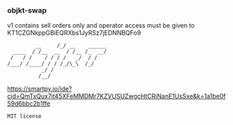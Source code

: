 ### objkt-swap

v1 contains sell orders only and operator access must be given to KT1CZGNkppGBiEQRXbs1JyRSz7jEDNNBQFo9 

```
         __     /_/ __    ______           
  ____  / /__  __  / /__ /_  __/  
 /   / /    / / / /   _/  / /     
/___/ /____/ / / /_/\_\  /_/    
           _/ /
          /__/  
```

https://smartpy.io/ide?cid=QmTxQux7it45XFeMMDMr7KZVUSUZwgcHtCRiNanE1UsSxe&k=1a1be0f59d6bbc2b1ffe

`
MIT license
`